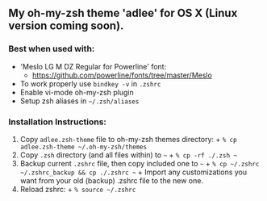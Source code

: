 ## My oh-my-zsh theme 'adlee' for OS X (Linux version coming soon).
### Best when used with:
  + 'Meslo LG M DZ Regular for Powerline' font: 
    + https://github.com/powerline/fonts/tree/master/Meslo
  + To work properly use `bindkey -v` in `.zshrc`
  + Enable vi-mode oh-my-zsh plugin 
  + Setup zsh aliases in `~/.zsh/aliases`

### Installation Instructions:
  1. Copy `adlee.zsh-theme` file to oh-my-zsh themes directory: 
    +  `% cp adlee.zsh-theme ~/.oh-my-zsh/themes`
  2. Copy `.zsh` directory (and all files within) to `~`
    +  `% cp -rf ./.zsh ~`
  3. Backup current `.zshrc` file, then copy included one to `~`
    +  `% cp ~/.zshrc ~/.zshrc_backup && cp ./.zshrc ~`
    +  Import any customizations you want from your old (backup) .zshrc file to the new one.
  4. Reload zshrc: 
    +  `% source ~/.zshrc`
